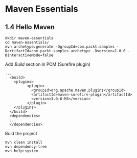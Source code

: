 # Maven Essentials

## 1.4 Hello Maven

```
mkdir maven-essentials
cd maven-essentials/
mvn archetype:generate -DgroupId=com.packt.samples -DartifactId=com.packt.samples.archetype -Dversion=1.0.0 -DinteractiveMode=false

```
Add *Build* section in POM (Surefire plugin)

```
...
  <build>
    <plugins>
          <plugin>
            <groupId>org.apache.maven.plugins</groupId>
            <artifactId>maven-surefire-plugin</artifactId>
            <version>3.0.0-M3</version>
          </plugin>
    </plugins>
  </build>
  <dependencies>
  ...
  </dependencies>
```
Buid the project

```
mvn clean install
mvn dependency:tree
mvn help:system
```
